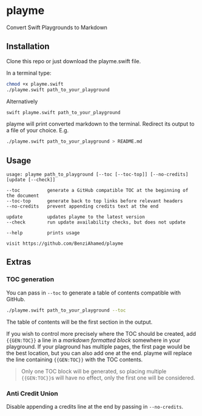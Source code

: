 # playme
Convert Swift Playgrounds to Markdown


## Installation

Clone this repo or just download the playme.swift file.

In a terminal type:

```sh
chmod +x playme.swift
./playme.swift path_to_your_playground
```

Alternatively

```sh
swift playme.swift path_to_your_playground
```

playme will print converted markdown to the terminal. Redirect its output to a file of your choice. E.g.

```sh
./playme.swift path_to_your_playground > README.md
```

## Usage

```
usage: playme path_to_playground [--toc [--toc-top]] [--no-credits] [update [--check]]

--toc          generate a GitHub compatible TOC at the beginning of the document
--toc-top      generate back to top links before relevant headers
--no-credits   prevent appending credits text at the end

update         updates playme to the latest version
--check        run update availability checks, but does not update

--help         prints usage

visit https://github.com/BenziAhamed/playme
```

## Extras



### TOC generation
You can pass in `--toc` to generate a table of contents compatible with GitHub.

```sh
./playme.swift path_to_your_playground --toc
```

The table of contents will be the first section in the output. 

If you wish to control more precisely where the TOC should be created, add `{{GEN:TOC}}` a line in a _markdown formatted block_ somewhere in your playground. If your plaground has multiple pages, the first page would be the best location, but you can also add one at the end. playme will replace the line containing `{{GEN:TOC}}` with the TOC contents. 

> Only one TOC block will be generated, so placing multiple `{{GEN:TOC}}`s will have no effect, only the first one will be considered.

### Anti Credit Union
Disable appending a credits line at the end by passing in `--no-credits`.

